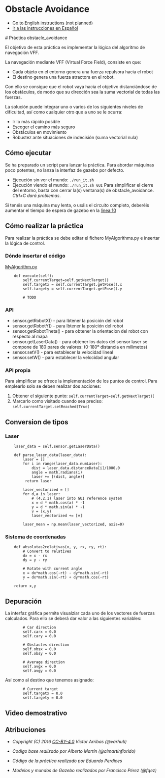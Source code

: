 # Obstacle Avoidance
* [Go to English instructions (not planned)](#english)
* [Ir a las instrucciones en Español](#spanish)

<a name="spanish"/>
# Práctica obstacle_avoidance

El objetivo de esta práctica es implementar la lógica del algoritmo
de navegación VFF.

La navegación mediante VFF (Virtual Force Field), consiste en que:
- Cada objeto en el entorno genera una fuerza repulsora hacia el robot
- El destino genera una fuerza atractora en el robot.

Con ello se consigue que el robot vaya hacia el objetivo distanciándose
de los obstáculos, de modo que su dirección sea la suma vectorial de
todas las fuerzas.

La solución puede integrar uno o varios de los siguientes niveles
de dificultad, así como cualquier otro que a uno se le ocurra:
* Ir lo más rápido posible
* Escoger el camino más seguro
* Obstáculos en movimiento
* Robustez ante situaciones de indecisión (suma vectorial nula)


## Cómo ejecutar
Se ha preparado un script para lanzar la práctica. Para abordar
máquinas poco potentes, no lanza la interfaz de gazebo por defecto.
* Ejecución sin ver el mundo: `./run_it.sh`
* Ejecución viendo el mundo: `./run_it.sh GUI`
Para simplificar el cierre del entorno, basta con cerrar la(s)
ventana(s) de obstacle_avoidance. *Ctrl+C dará problemas*.


Si tenéis una máquina muy lenta, o usáis el circuito completo, deberéis
aumentar el tiempo de espera de gazebo en la [línea 10](run_it.sh#L10)


## Cómo realizar la práctica
Para realizar la práctica se debe editar el fichero MyAlgorithms.py e
insertar la lógica de control.

### Dónde insertar el código
[MyAlgorithm.py](MyAlgorithm.py#L49)
```
    def execute(self):
        self.currentTarget=self.getNextTarget()
        self.targetx = self.currentTarget.getPose().x
        self.targety = self.currentTarget.getPose().y

        # TODO
```

### API
* sensor.getRobotX() - para lbtener la posición del robot
* sensor.getRobotY() - para lbtener la posición del robot
* sensor.getRobotTheta() - para obtener la orientacion del robot con 
  respecto al mapa
* sensor.getLaserData() - para obtener los datos del sensor laser
  se compone de 180 pares de valores: (0-180º distancia en milimetos)
* sensor.setV() - para establecer la velocidad lineal
* sensor.setW() - para establecer la velocidad angular


### API propia
Para simplificar se ofrece la implementación de los puntos de control.
Para emplearlo solo se deben realizar dos acciones:
1. Obtener el siguiente punto:
   `self.currentTarget=self.getNextTarget()`
2. Marcarlo como visitado cuando sea preciso:
   `self.currentTarget.setReached(True)`


## Conversion de tipos
### Laser
```
    laser_data = self.sensor.getLaserData()

    def parse_laser_data(laser_data):
        laser = []
        for i in range(laser_data.numLaser):
            dist = laser_data.distanceData[i]/1000.0
            angle = math.radians(i)
            laser += [(dist, angle)]
         return laser
```

```
        laser_vectorized = []
        for d,a in laser:
            # (4.2.1) laser into GUI reference system
            x = d * math.cos(a) * -1
            y = d * math.sin(a) * -1
            v = (x,y)
            laser_vectorized += [v]

        laser_mean = np.mean(laser_vectorized, axis=0)
```

### Sistema de coordenadas
```
    def absolutas2relativas(x, y, rx, ry, rt):
        # Convert to relatives
        dx = x - rx
        dy = y - ry

        # Rotate with current angle
        x = dx*math.cos(-rt) - dy*math.sin(-rt)
        y = dx*math.sin(-rt) + dy*math.cos(-rt)

	return x,y
```


## Depuración
La interfaz gráfica permite visualziar cada uno de los vectores de
fuerzas calculados. Para ello se deberá dar valor a las siguientes
variables:
```
        # Car direction
        self.carx = 0.0
        self.cary = 0.0

        # Obstacles direction
        self.obsx = 0.0
        self.obsy = 0.0

        # Average direction
        self.avgx = 0.0
        self.avgy = 0.0
```

Así como al destino que tenemos asignado:
```
        # Current target
        self.targetx = 0.0
        self.targety = 0.0
```

## Video demostrativo


## Atribuciones
* *Copyright (C) 2016 [CC-BY-4.0](https://creativecommons.org/licenses/by/4.0/) Victor Arribas (@varhub)*

* *Codigo base realizado por Alberto Martín (@almartinflorido)*
* *Código de la práctica realizado por Eduardo Perdices*
* *Modelos y mundos de Gazebo realizados por Francisco Pérez (@fqez)*

